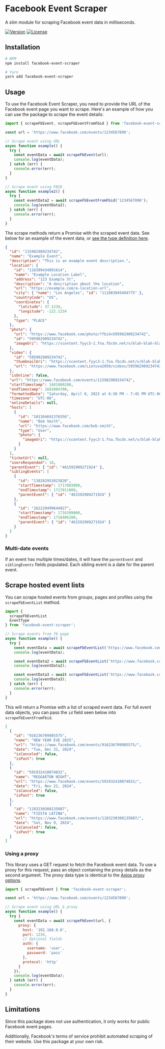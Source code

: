 # Facebook Event Scraper

A slim module for scraping Facebook event data in milliseconds.

[![Version](https://img.shields.io/npm/v/facebook-event-scraper.svg)](https://npmjs.org/package/facebook-event-scraper)
[![License](https://img.shields.io/npm/l/facebook-event-scraper.svg)](https://github.com/francescov1/facebook-event-scraper/blob/master/package.json)

## Installation

```bash
# NPM
npm install facebook-event-scraper

# Yarn
yarn add facebook-event-scraper
```

## Usage

To use the Facebook Event Scraper, you need to provide the URL of the Facebook event page you want to scrape. Here's an example of how you can use the package to scrape the event details:

```javascript
import { scrapeFbEvent, scrapeFbEventFromFbid } from 'facebook-event-scraper';

const url = 'https://www.facebook.com/events/1234567890';

// Scrape event using URL
async function example() {
  try {
    const eventData = await scrapeFbEvent(url);
    console.log(eventData);
  } catch (err) {
    console.error(err);
  }
}

// Scrape event using FBID
async function example2() {
  try {
    const eventData2 = await scrapeFbEventFromFbid('1234567890');
    console.log(eventData2);
  } catch (err) {
    console.error(err);
  }
}
```

The scrape methods return a Promise with the scraped event data. See below for an example of the event data, or [see the type definition here](https://github.com/francescov1/facebook-event-scraper/blob/master/src/types.ts#L3).

```json
{
  "id": "115982989234742",
  "name": "Example Event",
  "description": "This is an example event description.",
  "location": {
    "id": "118309434891614",
    "name": "Example Location Label",
    "address": "123 Example St",
    "description": "A description about the location",
    "url": "https://example.com/a-location-url",
    "city": { "name": "Los Angeles", "id": "111983945494775" },
    "countryCode": "US",
    "coordinates": {
      "latitude": 37.1234,
      "longitude": -122.1234
    },
    "type": "PLACE"
  },
  "photo": {
    "url": "https://www.facebook.com/photo/?fbid=595982989234742",
    "id": "595982989234742",
    "imageUri": "https://scontent.fyyc3-1.fna.fbcdn.net/v/blah-blah-blah"
  },
  "video": {
    "id": "595982989234742",
    "thumbnailUri": "https://scontent.fyyc3-1.fna.fbcdn.net/v/blah-blah-blah",
    "url": "https://www.facebook.com/Lietuva2050/videos/595982989234742/"
  },
  "isOnline": false,
  "url": "https://www.facebook.com/events/115982989234742",
  "startTimestamp": 1681000200,
  "endTimestamp": 1681004700,
  "formattedDate": "Saturday, April 8, 2023 at 6:30 PM – 7:45 PM UTC-06",
  "timezone": "UTC-06",
  "onlineDetails": null,
  "hosts": [
    {
      "id": "101364691376556",
      "name": "Bob Smith",
      "url": "https://www.facebook.com/bob-smith",
      "type": "User",
      "photo": {
        "imageUri": "https://scontent.fyyc3-1.fna.fbcdn.net/v/blah-blah-blah"
      }
    }
  ],
  "ticketUrl": null,
  "usersResponded": 10,
  "parentEvent": { "id": "461592909271924" },
  "siblingEvents": [
    {
      "id": "138282953023820",
      "startTimestamp": 1717003800,
      "endTimestamp": 1717011000,
      "parentEvent": { "id": "461592909271924" }
    },
    {
      "id": "162229499644927",
      "startTimestamp": 1716399000,
      "endTimestamp": 1716406200,
      "parentEvent": { "id": "461592909271924" }
    }
  ]
}
```

### Multi-date events

If an event has multiple times/dates, it will have the `parentEvent` and `siblingEvents` fields populated. Each sibling event is a date for the parent event.

## Scrape hosted event lists

You can scrape hosted events from groups, pages and profiles using the `scrapeFbEventList` method.

```javascript
import {
  scrapeFbEventList
  EventType
} from 'facebook-event-scraper';

// Scrape events from fb page
async function example() {
  try {
    const eventData = await scrapeFbEventList('https://www.facebook.com/lacalle8prague/events', EventType.Upcoming);
    console.log(eventData);

    const eventData2 = await scrapeFbEventList('https://www.facebook.com/groups/409785992417637/events', EventType.Past);
    console.log(eventData2);

    const eventData3 = await scrapeFbEventList('https://www.facebook.com/profile.php?id=61553164865125&sk=events', EventType.Past);
    console.log(eventData3);
  } catch (err) {
    console.error(err);
  }
}
```

This will return a Promise with a list of scraped event data. For full event data objects, you can pass the `id` field seen below into `scrapeFbEventFromFbid`.

```json
[
  {
    "id": "916236709985575",
    "name": "NEW YEAR EVE 2025",
    "url": "https://www.facebook.com/events/916236709985575/",
    "date": "Tue, Dec 31, 2024",
    "isCanceled": false,
    "isPast": true
  },
  {
    "id": "591932410074832",
    "name": "REGGAETON NIGHT",
    "url": "https://www.facebook.com/events/591932410074832/",
    "date": "Fri, Nov 22, 2024",
    "isCanceled": false,
    "isPast": true
  },
  {
    "id": "1103230308135807",
    "name": "FIESTA LATINA",
    "url": "https://www.facebook.com/events/1103230308135807/",
    "date": "Sat, Nov 9, 2024",
    "isCanceled": false,
    "isPast": true
  }
]
```

### Using a proxy

This library uses a GET request to fetch the Facebook event data. To use a proxy for this request, pass an object containing the proxy details as the second argument. The proxy data type is identical to the [Axios proxy options](https://axios-http.com/docs/req_config).

```javascript
import { scrapeFbEvent } from 'facebook-event-scraper';

const url = 'https://www.facebook.com/events/1234567890';

// Scrape event using URL & proxy
async function example() {
  try {
    const eventData = await scrapeFbEvent(url, {
      proxy: {
        host: '192.168.0.0',
        port: 1234,
        // Optional fields
        auth: {
          username: 'user',
          password: 'pass'
        },
        protocol: 'http'
      }
    });
    console.log(eventData);
  } catch (err) {
    console.error(err);
  }
}
```

## Limitations

Since this package does not use authentication, it only works for public Facebook event pages.

Additionally, Facebook's terms of service prohibit automated scraping of their website. Use this package at your own risk.
